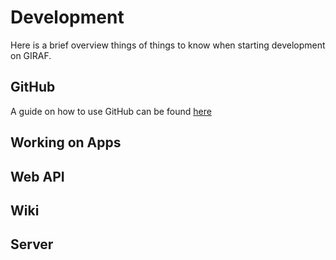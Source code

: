 # Development

Here is a brief overview things of things to know when starting development on GIRAF. 

## GitHub

A guide on how to use GitHub can be found [here]()

## Working on Apps

## Web API

## Wiki

## Server